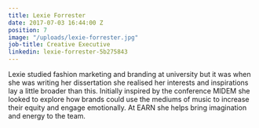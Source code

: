 ```yaml
---
title: Lexie Forrester
date: 2017-07-03 16:44:00 Z
position: 7
image: "/uploads/lexie-forrester.jpg"
job-title: Creative Executive
linkedin: lexie-forrester-5b275843
---
```


Lexie studied fashion marketing and branding at university but it was when she was writing her dissertation she realised her interests and inspirations lay a little broader than this. Initially inspired by the conference MIDEM she looked to explore how brands could use the mediums of music to increase their equity and engage emotionally.  At EARN she helps bring imagination and energy to the team.